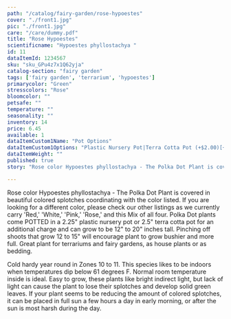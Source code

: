```yaml
---
path: "/catalog/fairy-garden/rose-hypoestes"
cover: "./front1.jpg"
pic: "./front1.jpg"
care: "/care/dummy.pdf"
title: "Rose Hypoestes"
scientificname: "Hypoestes phyllostachya "
id: 11 
dataItemId: 1234567
sku: "sku_GPu4z7x1Q62yja"
catalog-section: "fairy garden"
tags: ['fairy garden', 'terrarium', 'hypoestes']
primarycolor: "Green"
stresscolors: "Rose"
bloomcolor: ""
petsafe: ""
temperature: ""
seasonality: ""
inventory: 14
price: 6.45
available: 1
dataItemCustom1Name: "Pot Options"
dataItemCustom1Options: "Plastic Nursery Pot|Terra Cotta Pot (+$2.00)[+2]"
dataItemWeight: ""
published: true
story: "Rose color Hypoestes phyllostachya - The Polka Dot Plant is covered in beautiful colored splotches."

---
```

Rose color Hypoestes phyllostachya - The Polka Dot Plant is covered in beautiful colored splotches coordinating with the color listed. If you are looking for a different color, please check our other listings as we currently carry 'Red,' 'White,' 'Pink,' 'Rose,' and this Mix of all four. Polka Dot plants come POTTED in a 2.25" plastic nursery pot or 2.5" terra cotta pot for an additional charge and can grow to be 12" to 20" inches tall. Pinching off shoots that grow 12 to 15" will encourage plant to grow bushier and more full. Great plant for terrariums and fairy gardens, as house plants or as bedding.

Cold hardy year round in Zones 10 to 11. This species likes to be indoors when temperatures dip below 61 degrees F. Normal room temperature inside is ideal. Easy to grow, these plants like bright indirect light, but lack of light can cause the plant to lose their splotches and develop solid green leaves. If your plant seems to be reducing the amount of colored splotches, it can be placed in full sun a few hours a day in early morning, or after the sun is most harsh during the day.